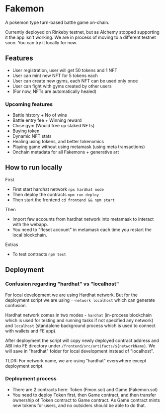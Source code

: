 # Fakemon

A pokemon type turn-based battle game on-chain.

Currently deployed on Rinkeby testnet, but as Alchemy stopped supporting it the app isn't working. We are in process of moving to a different testnet soon. You can try it locally for now.

## Features

- User registration, user will get 50 tokens and 1 NFT
- User can mint new NFT for 5 tokens each
- User can create new gyms, each NFT can be used only once
- User can fight with gyms created by other users
- (For now, NFTs are automatically healed)

### Upcoming features

- Battle history + No of wins
- Battle entry fee + Winning reward
- Close gym (Would free up staked NFTs)
- Buying token
- Dynamic NFT stats
- Healing using tokens, and better tokenomics
- Playing game without using metamask (using meta transactions)
- Onchain metadata for all Fakemons + generative art

## How to run locally

First

- First start hardhat network `npx hardhat node`
- Then deploy the contracts `npm run deploy`
- Then start the frontend `cd frontend && npm start`

Then

- Import few accounts from hardhat network into metamask to interact with the webapp.
- You need to "Reset account" in metamask each time you restart the local blockchain.

Extras

- To test contracts `npm test`

## Deployment

### Confusion regarding "hardhat" vs "localhost"

For local development we are using Hardhat network. But for the deployment script we are using `--network localhost` which can generate confusion.

Hardhat network comes in two modes - `hardhat` (in-process blockchain which is used for testing and running tasks if not specified any network) and `localhost` (standalone background process which is used to connect with wallets and FE app).

After deployment the script will copy newly deployed contract address and ABI into FE directory under `/frontend/src/artifacts/${networkName}`. We will save in "hardhat" folder for local development instead of "localhost".

TLDR: For network name, we are using "hardhat" everywhere except deployment script.

### Deployment process

- There are 2 contracts here: Token (Fmon.sol) and Game (Fakemon.sol)
- You need to deploy Token first, then Game contract, and then transfer ownership of Token contract to Game contract. As Game contract mints new tokens for users, and no outsiders should be able to do that.
